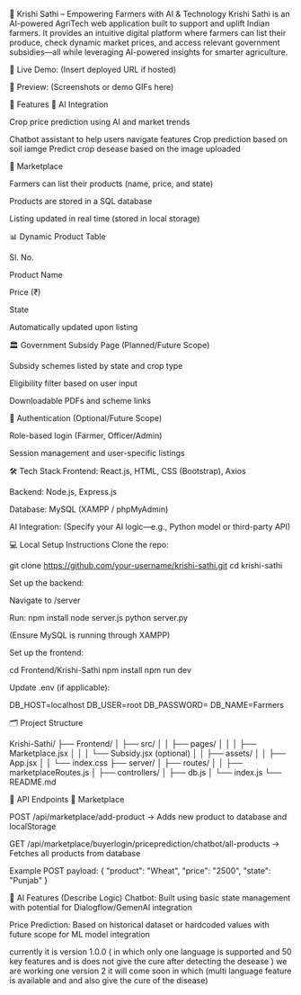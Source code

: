 🌾 Krishi Sathi – Empowering Farmers with AI & Technology
Krishi Sathi is an AI-powered AgriTech web application built to support and uplift Indian farmers. It provides an intuitive digital platform where farmers can list their produce, check dynamic market prices, and access relevant government subsidies—all while leveraging AI-powered insights for smarter agriculture.

🚀 Live Demo: (Insert deployed URL if hosted)

📸 Preview:
(Screenshots or demo GIFs here)

🧠 Features
🔹 AI Integration

Crop price prediction using AI and market trends

Chatbot assistant to help users navigate features
Crop prediction based on soil iamge 
Predict crop desease based on the image uploaded

🛒 Marketplace

Farmers can list their products (name, price, and state)

Products are stored in a SQL database

Listing updated in real time (stored in local storage)

📊 Dynamic Product Table

Sl. No.

Product Name

Price (₹)

State

Automatically updated upon listing

🏛 Government Subsidy Page (Planned/Future Scope)

Subsidy schemes listed by state and crop type

Eligibility filter based on user input

Downloadable PDFs and scheme links

🔐 Authentication (Optional/Future Scope)

Role-based login (Farmer, Officer/Admin)

Session management and user-specific listings

🛠️ Tech Stack
Frontend: React.js, HTML, CSS (Bootstrap), Axios

Backend: Node.js, Express.js

Database: MySQL (XAMPP / phpMyAdmin)

AI Integration: (Specify your AI logic—e.g., Python model or third-party API)



💻 Local Setup Instructions
Clone the repo:

git clone https://github.com/your-username/krishi-sathi.git
cd krishi-sathi

Set up the backend:

Navigate to /server

Run:
npm install
node server.js
python server.py

(Ensure MySQL is running through XAMPP)

Set up the frontend:

cd Frontend/Krishi-Sathi
npm install
npm run dev

Update .env (if applicable):

DB_HOST=localhost
DB_USER=root
DB_PASSWORD=
DB_NAME=Farmers

🗂️ Project Structure

Krishi-Sathi/
├── Frontend/
│   ├── src/
│   │   ├── pages/
│   │   │   ├── Marketplace.jsx
│   │   │   └── Subsidy.jsx (optional)
│   │   ├── assets/
│   │   ├── App.jsx
│   │   └── index.css
├── server/
│   ├── routes/
│   │   ├── marketplaceRoutes.js
│   ├── controllers/
│   ├── db.js
│   └── index.js
└── README.md

🔁 API Endpoints
📍 Marketplace

POST /api/marketplace/add-product
→ Adds new product to database and localStorage

GET /api/marketplace/buyerlogin/priceprediction/chatbot/all-products
→ Fetches all products from database

Example POST payload:
{
  "product": "Wheat",
  "price": "2500",
  "state": "Punjab"
}

🧠 AI Features (Describe Logic)
Chatbot: Built using basic state management with potential for Dialogflow/GemenAI  integration

Price Prediction: Based on historical dataset or hardcoded values with future scope for ML model integration


currently it is version 1.0.0 ( in which only one language is supported and 50 key features and is does not give the cure after detecting the desease )
we are working one version 2 it will come soon in which (multi language feature is available and and also give the cure of the disease) 










